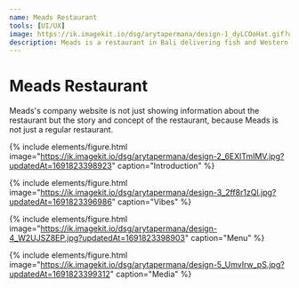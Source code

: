 ```yaml
---
name: Meads Restaurant
tools: [UI/UX]
image: https://ik.imagekit.io/dsg/arytapermana/design-1_dyLCOoHat.gif?updatedAt=1691822726590
description: Meads is a restaurant in Bali delivering fish and Western food with quality and family-friendly
---
```


# Meads Restaurant

Meads's company website is not just showing information about the restaurant but the story and concept of the restaurant, because Meads is not just a regular restaurant.

{% include elements/figure.html image="https://ik.imagekit.io/dsg/arytapermana/design-2_6EXlTmIMV.jpg?updatedAt=1691823398923" caption="Introduction" %}

{% include elements/figure.html image="https://ik.imagekit.io/dsg/arytapermana/design-3_2ff8r1zQl.jpg?updatedAt=1691823396986" caption="Vibes" %}

{% include elements/figure.html image="https://ik.imagekit.io/dsg/arytapermana/design-4_W2UJSZ8EP.jpg?updatedAt=1691823398903" caption="Menu" %}

{% include elements/figure.html image="https://ik.imagekit.io/dsg/arytapermana/design-5_UmvIrw_pS.jpg?updatedAt=1691823399312" caption="Media" %}

